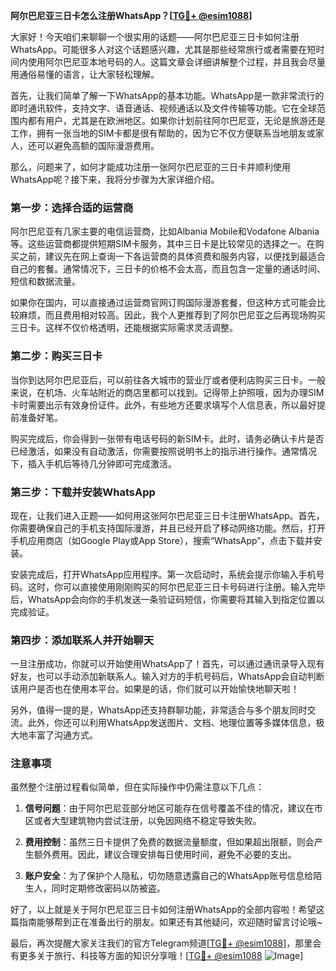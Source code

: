 **阿尔巴尼亚三日卡怎么注册WhatsApp？[[TG💪+ @esim1088](https://t.me/s/esim1088)]**

大家好！今天咱们来聊聊一个很实用的话题——阿尔巴尼亚三日卡如何注册WhatsApp。可能很多人对这个话题感兴趣，尤其是那些经常旅行或者需要在短时间内使用阿尔巴尼亚本地号码的人。这篇文章会详细讲解整个过程，并且我会尽量用通俗易懂的语言，让大家轻松理解。

首先，让我们简单了解一下WhatsApp的基本功能。WhatsApp是一款非常流行的即时通讯软件，支持文字、语音通话、视频通话以及文件传输等功能。它在全球范围内都有用户，尤其是在欧洲地区。如果你计划前往阿尔巴尼亚，无论是旅游还是工作，拥有一张当地的SIM卡都是很有帮助的，因为它不仅方便联系当地朋友或家人，还可以避免高额的国际漫游费用。

那么，问题来了，如何才能成功注册一张阿尔巴尼亚的三日卡并顺利使用WhatsApp呢？接下来，我将分步骤为大家详细介绍。

### 第一步：选择合适的运营商

阿尔巴尼亚有几家主要的电信运营商，比如Albania Mobile和Vodafone Albania等。这些运营商都提供短期SIM卡服务，其中三日卡是比较常见的选择之一。在购买之前，建议先在网上查询一下各运营商的具体资费和服务内容，以便找到最适合自己的套餐。通常情况下，三日卡的价格不会太高，而且包含一定量的通话时间、短信和数据流量。

如果你在国内，可以直接通过运营商官网订购国际漫游套餐，但这种方式可能会比较麻烦，而且费用相对较高。因此，我个人更推荐到了阿尔巴尼亚之后再现场购买三日卡。这样不仅价格透明，还能根据实际需求灵活调整。

### 第二步：购买三日卡

当你到达阿尔巴尼亚后，可以前往各大城市的营业厅或者便利店购买三日卡。一般来说，在机场、火车站附近的商店里都可以找到。记得带上护照哦，因为办理SIM卡时需要出示有效身份证件。此外，有些地方还要求填写个人信息表，所以最好提前准备好笔。

购买完成后，你会得到一张带有电话号码的新SIM卡。此时，请务必确认卡片是否已经激活，如果没有自动激活，你需要按照说明书上的指示进行操作。通常情况下，插入手机后等待几分钟即可完成激活。

### 第三步：下载并安装WhatsApp

现在，让我们进入正题——如何用这张阿尔巴尼亚三日卡注册WhatsApp。首先，你需要确保自己的手机支持国际漫游，并且已经开启了移动网络功能。然后，打开手机应用商店（如Google Play或App Store），搜索“WhatsApp”，点击下载并安装。

安装完成后，打开WhatsApp应用程序。第一次启动时，系统会提示你输入手机号码。这时，你可以直接使用刚刚购买的阿尔巴尼亚三日卡号码进行注册。输入完毕后，WhatsApp会向你的手机发送一条验证码短信，你需要将其输入到指定位置以完成验证。

### 第四步：添加联系人并开始聊天

一旦注册成功，你就可以开始使用WhatsApp了！首先，可以通过通讯录导入现有好友，也可以手动添加新联系人。输入对方的手机号码后，WhatsApp会自动判断该用户是否也在使用本平台。如果是的话，你们就可以开始愉快地聊天啦！

另外，值得一提的是，WhatsApp还支持群聊功能，非常适合与多个朋友同时交流。此外，你还可以利用WhatsApp发送图片、文档、地理位置等多媒体信息，极大地丰富了沟通方式。

### 注意事项

虽然整个注册过程看似简单，但在实际操作中仍需注意以下几点：

1. **信号问题**：由于阿尔巴尼亚部分地区可能存在信号覆盖不佳的情况，建议在市区或者大型建筑物内尝试注册，以免因网络不稳定导致失败。
   
2. **费用控制**：虽然三日卡提供了免费的数据流量额度，但如果超出限额，则会产生额外费用。因此，建议合理安排每日使用时间，避免不必要的支出。

3. **账户安全**：为了保护个人隐私，切勿随意透露自己的WhatsApp账号信息给陌生人，同时定期修改密码以防被盗。

好了，以上就是关于阿尔巴尼亚三日卡如何注册WhatsApp的全部内容啦！希望这篇指南能够帮到正在准备出行的朋友。如果还有其他疑问，欢迎随时留言讨论哦~

最后，再次提醒大家关注我们的官方Telegram频道[[TG💪+ @esim1088](https://t.me/s/esim1088)]，那里会有更多关于旅行、科技等方面的知识分享哦！[[TG💪+ @esim1088](https://t.me/s/esim1088) ![Image](https://i.postimg.cc/4NQfJmqS/Snipaste-2025-05-13-00-14-12.png)]